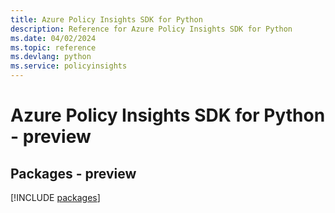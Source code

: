 ```yaml
---
title: Azure Policy Insights SDK for Python
description: Reference for Azure Policy Insights SDK for Python
ms.date: 04/02/2024
ms.topic: reference
ms.devlang: python
ms.service: policyinsights
---
```

# Azure Policy Insights SDK for Python - preview
## Packages - preview
[!INCLUDE [packages](policy-insights-index.md)]
